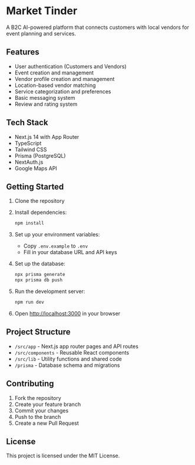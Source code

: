 # Market Tinder

A B2C AI-powered platform that connects customers with local vendors for event planning and services.

## Features

- User authentication (Customers and Vendors)
- Event creation and management
- Vendor profile creation and management
- Location-based vendor matching
- Service categorization and preferences
- Basic messaging system
- Review and rating system

## Tech Stack

- Next.js 14 with App Router
- TypeScript
- Tailwind CSS
- Prisma (PostgreSQL)
- NextAuth.js
- Google Maps API

## Getting Started

1. Clone the repository
2. Install dependencies:
   ```bash
   npm install
   ```
3. Set up your environment variables:
   - Copy `.env.example` to `.env`
   - Fill in your database URL and API keys

4. Set up the database:
   ```bash
   npx prisma generate
   npx prisma db push
   ```

5. Run the development server:
   ```bash
   npm run dev
   ```

6. Open [http://localhost:3000](http://localhost:3000) in your browser

## Project Structure

- `/src/app` - Next.js app router pages and API routes
- `/src/components` - Reusable React components
- `/src/lib` - Utility functions and shared code
- `/prisma` - Database schema and migrations

## Contributing

1. Fork the repository
2. Create your feature branch
3. Commit your changes
4. Push to the branch
5. Create a new Pull Request

## License

This project is licensed under the MIT License.
